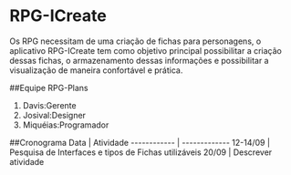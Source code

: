 # RPG-ICreate

Os RPG necessitam de uma criação de fichas para personagens, o aplicativo RPG-ICreate  tem como objetivo principal possibilitar a criação dessas fichas, o armazenamento dessas informações e possibilitar a visualização de maneira confortável e prática.


##Equipe RPG-Plans

1. Davis:Gerente
2. Josival:Designer
3. Miquéias:Programador

##Cronograma
Data | Atividade
------------ | -------------
12-14/09 | Pesquisa de Interfaces e tipos de Fichas utilizáveis
20/09 | Descrever atividade
